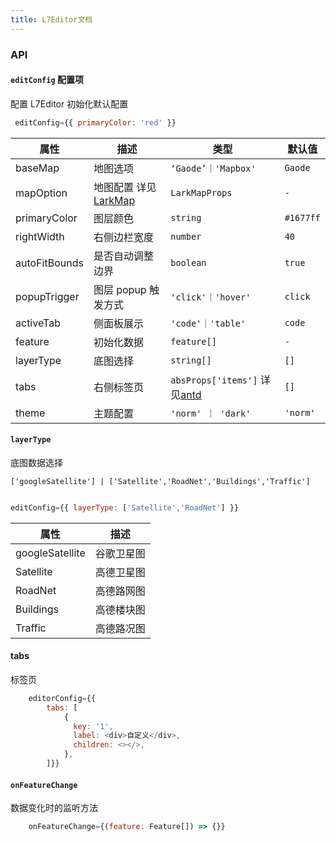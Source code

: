 ```yaml
---
title: L7Editor文档
---
```


### API

#### `editConfig` 配置项

配置 L7Editor 初始化默认配置

```js
 editConfig={{ primaryColor: 'red' }}
```

| 属性 | 描述 | 类型 | 默认值 |
| --- | --- | --- | --- |
| baseMap | 地图选项 | `‘Gaode’｜'Mapbox'` | `Gaode` |
| mapOption | 地图配置 详见 [LarkMap](https://larkmap.antv.antgroup.com/components/lark-map#mapoptions) | `LarkMapProps` | `-` |
| primaryColor | 图层颜色 | `string` | `#1677ff` |
| rightWidth | 右侧边栏宽度 | `number` | `40` |
| autoFitBounds | 是否自动调整边界 | `boolean` | `true` |
| popupTrigger | 图层 popup 触发方式 | `'click'｜'hover'` | `click` |
| activeTab | 侧面板展示 | `'code'｜'table'` | `code` |
| feature | 初始化数据 | `feature[]` | `-` |
| layerType | 底图选择 | `string[]` | `[]` |
| tabs | 右侧标签页 | `absProps['items']` 详见[antd](https://ant.design/components/tabs-cn/#tabs) | `[]` |
| theme | 主题配置 | `'norm' ｜ 'dark'` | `'norm'` |

#### `layerType`

底图数据选择

`['googleSatellite'] | ['Satellite','RoadNet','Buildings','Traffic']`

```js

editConfig={{ layerType: ['Satellite','RoadNet'] }}

```

| 属性            | 描述       |
| --------------- | ---------- |
| googleSatellite | 谷歌卫星图 |
| Satellite       | 高德卫星图 |
| RoadNet         | 高德路网图 |
| Buildings       | 高德楼块图 |
| Traffic         | 高德路况图 |

#### tabs

标签页

```js
    editorConfig={{
        tabs: [
            {
              key: '1',
              label: <div>自定义</div>,
              children: <></>,
            },
        ]}}
```

#### `onFeatureChange`

数据变化时的监听方法

```js
    onFeatureChange={(feature: Feature[]) => {}}
```
